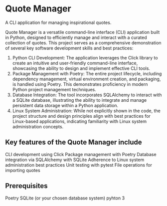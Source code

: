 # Quote Manager
A CLI application for managing inspirational quotes.

Quote Manager is a versatile command-line interface (CLI) application built in Python, designed to efficiently manage and interact with a curated collection of quotes. This project serves as a comprehensive demonstration of several key software development skills and best practices:

1. Python CLI Development: The application leverages the Click library to create an intuitive and user-friendly command-line interface, showcasing the ability to design and implement effective CLI tools.
2. Package Management with Poetry: The entire project lifecycle, including dependency management, virtual environment creation, and packaging, is handled using Poetry. This demonstrates proficiency in modern Python project management techniques.
3. Database Integration: The tool incorporates SQLAlchemy to interact with a SQLite database, illustrating the ability to integrate and manage persistent data storage within a Python application.
4. Linux System Administration: While not explicitly shown in the code, the project structure and design principles align with best practices for Linux-based applications, indicating familiarity with Linux system administration concepts.

## Key features of the Quote Manager include
CLI development using Click
Package management with Poetry
Database integration via SQLAlchemy with SQLite
Adherence to Linux system administration best practices
Unit testing with pytest
File operations for importing quotes

## Prerequisites
Poetry
SQLite (or your chosen database system)
pyhton 3

